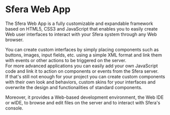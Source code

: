 # Sfera Web App

The Sfera Web App is a fully customizable and expandable framework based on HTML5, CSS3 and JavaScript that enables you to easily create Web user interfaces to interact with your Sfera system through any Web browser.

You can create custom interfaces by simply placing components such as buttons, images, input fields, etc. using a simple XML format and link them with events or other actions to be triggered on the server.   
For more advanced applications you can easily add your own JavaScript code and link it to action on components or events from the Sfera server.    
If that's still not enough for your project you can create custom components with their own look and behaviors, custom skins for your interfaces and overwrite the design and functionalities of standard components. 

Moreover, it provides a Web-based development environment, the Web IDE or wIDE, to browse and edit files on the server and to interact with Sfera's console. 

